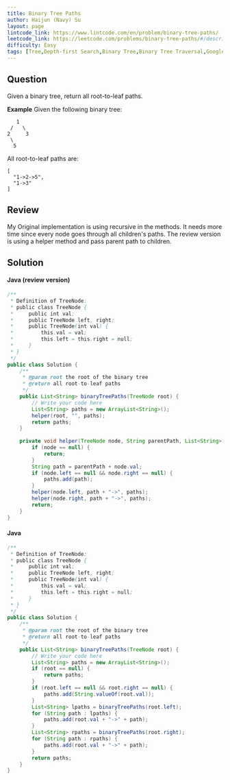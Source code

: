 ```yaml
---
title: Binary Tree Paths
author: Haijun (Navy) Su
layout: page
lintcode_link: https://www.lintcode.com/en/problem/binary-tree-paths/
leetcode_link: https://leetcode.com/problems/binary-tree-paths/#/description
difficulty: Easy
tags: [Tree,Depth-first Search,Binary Tree,Binary Tree Traversal,Google,Facebook]
---
```

## Question
Given a binary tree, return all root-to-leaf paths.

**Example**
Given the following binary tree:
~~~
   1
 /   \
2     3
 \
  5
~~~
All root-to-leaf paths are:
~~~
[
  "1->2->5",
  "1->3"
]
~~~

## Review
My Original implementation is using recursive in the methods. It needs more time since every node goes through all children's paths. The review version is using a helper method and pass parent path to children.

## Solution
#### Java (review version)
~~~ java
/**
 * Definition of TreeNode:
 * public class TreeNode {
 *     public int val;
 *     public TreeNode left, right;
 *     public TreeNode(int val) {
 *         this.val = val;
 *         this.left = this.right = null;
 *     }
 * }
 */
public class Solution {
    /**
     * @param root the root of the binary tree
     * @return all root-to-leaf paths
     */
    public List<String> binaryTreePaths(TreeNode root) {
        // Write your code here
        List<String> paths = new ArrayList<String>();
        helper(root, "", paths);
        return paths;
    }
    
    private void helper(TreeNode node, String parentPath, List<String> paths) {
        if (node == null) {
            return;
        }
        String path = parentPath + node.val;
        if (node.left == null && node.right == null) {
            paths.add(path);
        }
        helper(node.left, path + "->", paths);
        helper(node.right, path + "->", paths);
        return;
    }
}
~~~
#### Java
~~~ java
/**
 * Definition of TreeNode:
 * public class TreeNode {
 *     public int val;
 *     public TreeNode left, right;
 *     public TreeNode(int val) {
 *         this.val = val;
 *         this.left = this.right = null;
 *     }
 * }
 */
public class Solution {
    /**
     * @param root the root of the binary tree
     * @return all root-to-leaf paths
     */
    public List<String> binaryTreePaths(TreeNode root) {
        // Write your code here
        List<String> paths = new ArrayList<String>();
        if (root == null) {
            return paths;
        }
        if (root.left == null && root.right == null) {
            paths.add(String.valueOf(root.val));
        }
        List<String> lpaths = binaryTreePaths(root.left);
        for (String path : lpaths) {
            paths.add(root.val + "->" + path);
        }
        List<String> rpaths = binaryTreePaths(root.right);
        for (String path : rpaths) {
            paths.add(root.val + "->" + path);
        }
        return paths;
    }
}
~~~
